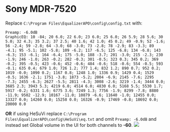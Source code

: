 # Sony MDR-7520
Replace `C:\Program Files\EqualizerAPO\config\config.txt` with:
```
Preamp: -6.0dB
GraphicEQ: 10 -84; 20 6.0; 22 6.0; 23 6.0; 25 6.0; 26 5.9; 28 5.6; 30 5.0; 32 4.3; 35 3.2; 37 2.5; 40 1.6; 42 1.0; 45 0.2; 49 -0.9; 52 -1.6; 56 -2.4; 59 -2.8; 64 -3.0; 68 -3.0; 73 -2.8; 78 -2.9; 83 -3.3; 89 -4.1; 95 -5.1; 102 -5.8; 109 -6.2; 117 -6.5; 125 -6.8; 134 -6.8; 143 -6.3; 153 -6.1; 164 -6.4; 175 -5.0; 188 -3.7; 201 -3.0; 215 -2.3; 230 -1.9; 246 -1.0; 263 -0.2; 282 -0.3; 301 -0.5; 323 0.3; 345 0.2; 369 -0.2; 395 -0.5; 423 -0.6; 452 -0.6; 484 -0.6; 518 -0.6; 554 -0.5; 593 -0.1; 635 0.4; 679 1.0; 726 1.2; 777 1.4; 832 1.2; 890 0.7; 952 0.2; 1019 -0.0; 1090 0.2; 1167 0.8; 1248 1.0; 1336 0.9; 1429 0.4; 1529 -0.5; 1636 -2.1; 1751 -3.8; 1873 -5.2; 2004 -6.9; 2145 -7.6; 2295 -7.3; 2455 -6.3; 2627 -5.5; 2811 -4.3; 3008 -2.6; 3219 -1.4; 3444 0.0; 3685 2.3; 3943 5.3; 4219 6.0; 4514 6.0; 4830 6.0; 5168 5.5; 5530 1.7; 5917 -0.2; 6331 1.6; 6775 3.6; 7249 1.3; 7756 -1.9; 8299 -7.8; 8880 -11.9; 9502 -12.9; 10167 -11.0; 10879 -6.6; 11640 -1.0; 12455 0.0; 13327 0.0; 14260 0.0; 15258 0.0; 16326 -0.9; 17469 -0.8; 18692 0.0; 20000 0.0
```
**OR** if using HeSuVi replace `C:\Program Files\EqualizerAPO\config\HeSuVi\eq.txt` and omit `Preamp: -6.0dB` and instead set Global volume in the UI for both channels to **-60**.
![](https://raw.githubusercontent.com/jaakkopasanen/AutoEq/master/results/Sonoma%20Model%20One/innerfidelity/onear/Sony%20MDR-7520/Sony%20MDR-7520.png)